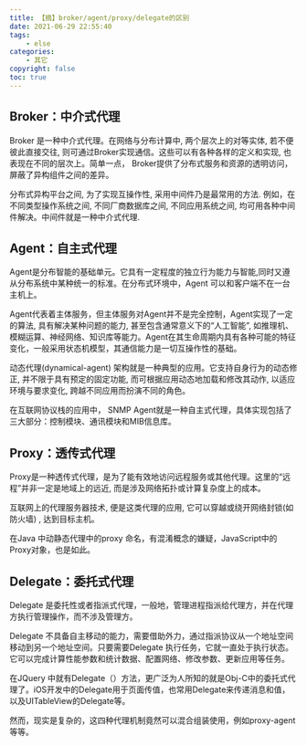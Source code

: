 ```yaml
---
title: 【摘】broker/agent/proxy/delegate的区别
date: 2021-06-29 22:55:40
tags:
    - else
categories:
    - 其它
copyright: false
toc: true
---
```




## Broker：中介式代理
Broker 是一种中介式代理。在网络与分布计算中, 两个层次上的对等实体, 若不便彼此直接交往, 则可通过Broker实现通信。这些可以有各种各样的定义和实现, 也表现在不同的层次上。简单一点， Broker提供了分布式服务和资源的透明访问，屏蔽了异构组件之间的差异。
<!-- more -->
分布式异构平台之间, 为了实现互操作性, 采用中间件乃是最常用的方法. 例如，在不同类型操作系统之间, 不同厂商数据库之间, 不同应用系统之间, 均可用各种中间件解决。中间件就是一种中介式代理. 



## Agent：自主式代理
Agent是分布智能的基础单元。它具有一定程度的独立行为能力与智能,同时又遵从分布系统中某种统一的标准。在分布式环境中，Agent 可以和客户端不在一台主机上。

Agent代表着主体服务，但主体服务对Agent并不是完全控制，Agent实现了一定的算法, 具有解决某种问题的能力, 甚至包含通常意义下的“人工智能”, 如推理机、模糊运算、神经网络、知识库等能力。Agent在其生命周期内具有各种可能的特征变化，一般采用状态机模型，其通信能力是一切互操作性的基础。

动态代理(dynamical-agent) 架构就是一种典型的应用。它支持自身行为的动态修正, 并不限于具有预定的固定功能, 而可根据应用动态地加载和修改其动作, 以适应环境与要求变化, 跨越不同应用而扮演不同的角色。

在互联网协议栈的应用中， SNMP Agent就是一种自主式代理，具体实现包括了三大部分：控制模块、通讯模块和MIB信息库。



## Proxy：透传式代理
Proxy是一种透传式代理，是为了能有效地访问远程服务或其他代理。这里的“远程”并非一定是地域上的远近, 而是涉及网络拓扑或计算复杂度上的成本。

互联网上的代理服务器技术, 便是这类代理的应用, 它可以穿越或绕开网络封锁(如防火墙) , 达到目标主机。

在Java 中动静态代理中的proxy 命名，有混淆概念的嫌疑，JavaScript中的Proxy对象，也是如此。



## Delegate：委托式代理
Delegate 是委托性或者指派式代理，一般地，管理进程指派给代理方，并在代理方执行管理操作，而不涉及管理方。

Delegate 不具备自主移动的能力，需要借助外力，通过指派协议从一个地址空间移动到另一个地址空间。只要需要Delegate 执行任务，它就一直处于执行状态。它可以完成计算性能参数和统计数据、配置网络、修改参数、更新应用等任务。

在JQuery 中就有Delegate（）方法，更广泛为人所知的就是Obj-C中的委托式代理了。iOS开发中的Delegate用于页面传值，也常用Delegate来传递消息和值，以及UITableView的Delegate等。

然而，现实是复杂的，这四种代理机制竟然可以混合组装使用，例如proxy-agent 等等。